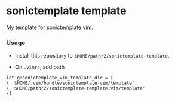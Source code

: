 sonictemplate template
===

My template for [sonictemplate.vim](https://github.com/mattn/sonictemplate-vim).

### Usage

+ Install this repository to `$HOME/path/2/sonictemplate-template`.

+ On `.vimrc`, add path

```.vim
let g:sonictemplate_vim_template_dir = [
\ '$HOME/.vim/bundle/sonictemplate-vim/template',
\ '$HOME/path/2/sonictemplate-template.vim/template'
\]
```
